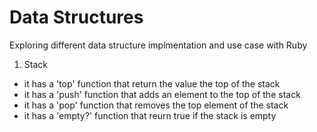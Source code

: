 # Data Structures
Exploring different data structure implmentation and use case with Ruby

1. Stack
  - it has a 'top' function that return the value the top of the stack
  - it has a 'push' function that adds an element to the top of the stack
  - it has a 'pop' function that removes the top element of the stack
  - it has a 'empty?' function that reurn true if the stack is empty
